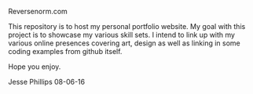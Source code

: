 Reversenorm.com

This repository is to host my personal portfolio website. My goal with this project is to showcase my various skill sets. I intend to link up with my various online presences covering art, design as well as linking in some coding examples from github itself.

Hope you enjoy.

Jesse Phillips 08-06-16

